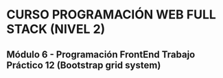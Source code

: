 # CURSO PROGRAMACIÓN WEB FULL STACK (NIVEL 2)

## Módulo 6 - Programación FrontEnd Trabajo Práctico 12 (Bootstrap grid system)
